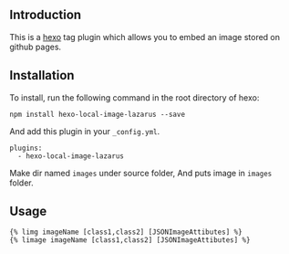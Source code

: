 ## Introduction

This is a [hexo](https://github.com/tommy351/hexo)
tag plugin which allows you to embed an image stored on github pages.

## Installation

To install, run the following command in the root directory of hexo:
```
npm install hexo-local-image-lazarus --save
```

And add this plugin in your ``_config.yml``.

```
plugins:
  - hexo-local-image-lazarus
```

Make dir named ``images`` under source folder, And puts image in ``images`` folder.

## Usage

```
{% limg imageName [class1,class2] [JSONImageAttibutes] %}
{% limage imageName [class1,class2] [JSONImageAttibutes] %}
```

